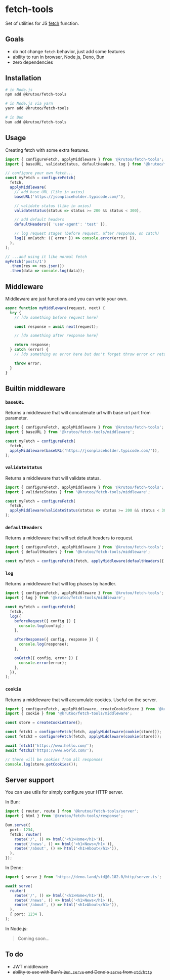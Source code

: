 # fetch-tools

Set of utilities for JS [fetch](https://developer.mozilla.org/en-US/docs/Web/API/Fetch_API/Using_Fetch) function.

## Goals

- do not change `fetch` behavior, just add some features
- ability to run in browser, Node.js, Deno, Bun
- zero dependencies

## Installation

```bash
# in Node.js
npm add @krutoo/fetch-tools

# in Node.js via yarn
yarn add @krutoo/fetch-tools

# in Bun
bun add @krutoo/fetch-tools
```

## Usage

Creating fetch with some extra features.

```ts
import { configureFetch, applyMiddleware } from '@krutoo/fetch-tools';
import { baseURL, validateStatus, defaultHeaders, log } from '@krutoo/fetch-tools/middleware';

// configure your own fetch...
const myFetch = configureFetch(
  fetch,
  applyMiddleware(
    // add base URL (like in axios)
    baseURL('https://jsonplaceholder.typicode.com/'),

    // validate status (like in axios)
    validateStatus(status => status >= 200 && status < 300),

    // add default headers
    defaultHeaders({ 'user-agent': 'test' }),

    // log request stages (before request, after response, on catch)
    log({ onCatch: ({ error }) => console.error(error) }),
  ),
);

// ...and using it like normal fetch
myFetch('posts/1')
  .then(res => res.json())
  .then(data => console.log(data));
```

## Middleware

Middleware are just functions and you can write your own.

```ts
async function myMiddleware(request, next) {
  try {
    // [do something before request here]

    const response = await next(request);

    // [do something after response here]

    return response;
  } catch (error) {
    // [do something on error here but don't forget throw error or return response]

    throw error;
  }
}
```

## Builtin middleware

### `baseURL`

Returns a middleware that will concatenate url with base url part from parameter.

```ts
import { configureFetch, applyMiddleware } from '@krutoo/fetch-tools';
import { baseURL } from '@krutoo/fetch-tools/middleware';

const myFetch = configureFetch(
  fetch,
  applyMiddleware(baseURL('https://jsonplaceholder.typicode.com/')),
);
```

### `validateStatus`

Returns a middleware that will validate status.

```ts
import { configureFetch, applyMiddleware } from '@krutoo/fetch-tools';
import { validateStatus } from '@krutoo/fetch-tools/middleware';

const myFetch = configureFetch(
  fetch,
  applyMiddleware(validateStatus(status => status >= 200 && status < 300)),
);
```

### `defaultHeaders`

Returns a middleware that will set default headers to request.

```ts
import { configureFetch, applyMiddleware } from '@krutoo/fetch-tools';
import { defaultHeaders } from '@krutoo/fetch-tools/middleware';

const myFetch = configureFetch(fetch, applyMiddleware(defaultHeaders({ 'user-agent': 'spy' })));
```

### `log`

Returns a middleware that will log phases by handler.

```ts
import { configureFetch, applyMiddleware } from '@krutoo/fetch-tools';
import { log } from '@krutoo/fetch-tools/middleware';

const myFetch = configureFetch(
  fetch,
  log({
    beforeRequest({ config }) {
      console.log(config);
    },

    afterResponse({ config, response }) {
      console.log(response);
    },

    onCatch({ config, error }) {
      console.error(error);
    },
  }),
);
```

### `cookie`

Returns a middleware that will accumulate cookies. Useful on the server.

```ts
import { configureFetch, applyMiddleware, createCookieStore } from '@krutoo/fetch-tools';
import { cookie } from '@krutoo/fetch-tools/middleware';

const store = createCookieStore();

const fetch1 = configureFetch(fetch, applyMiddleware(cookie(store)));
const fetch2 = configureFetch(fetch, applyMiddleware(cookie(store)));

await fetch1('https://www.hello.com/');
await fetch2('https://www.world.com/');

// there will be cookies from all responses
console.log(store.getCookies());
```

## Server support

You can use utils for simply configure your HTTP server.

In Bun:

```ts
import { router, route } from '@krutoo/fetch-tools/server';
import { html } from '@krutoo/fetch-tools/response';

Bun.serve({
  port: 1234,
  fetch: router(
    route('/', () => html('<h1>Home</h1>')),
    route('/news', () => html('<h1>News</h1>')),
    route('/about', () => html('<h1>About</h1>')),
  ),
});
```

In Deno:

```ts
import { serve } from 'https://deno.land/std@0.182.0/http/server.ts';

await serve(
  router(
    route('/', () => html('<h1>Home</h1>')),
    route('/news', () => html('<h1>News</h1>')),
    route('/about', () => html('<h1>About</h1>')),
  ),
  { port: 1234 },
);
```

In Node.js:

> Coming soon...

## To do

- JWT middleware
- ~~ability to use with Bun's `Bun.serve` and Deno's `serve` from `std/http`~~
